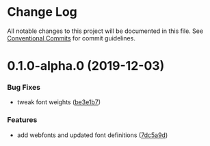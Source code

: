 # Change Log

All notable changes to this project will be documented in this file.
See [Conventional Commits](https://conventionalcommits.org) for commit guidelines.

# 0.1.0-alpha.0 (2019-12-03)


### Bug Fixes

* tweak font weights ([be3e1b7](https://github.com/fremtind/jokul/commit/be3e1b7a8f9b6e15b8c77de85adaba58cd0b4800))


### Features

* add webfonts and updated font definitions ([7dc5a9d](https://github.com/fremtind/jokul/commit/7dc5a9d82bad3885a56516434b2ecab41cca19ac))
